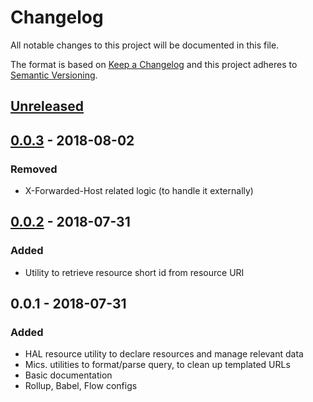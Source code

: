 # Changelog

All notable changes to this project will be documented in this file.

The format is based on [Keep a Changelog](http://keepachangelog.com/)
and this project adheres to [Semantic Versioning](http://semver.org/).

## [Unreleased]

## [0.0.3] - 2018-08-02

### Removed

-   X-Forwarded-Host related logic (to handle it externally)

## [0.0.2] - 2018-07-31

### Added

-   Utility to retrieve resource short id from resource URI

## 0.0.1 - 2018-07-31

### Added

-   HAL resource utility to declare resources and manage relevant data
-   Mics. utilities to format/parse query, to clean up templated URLs
-   Basic documentation
-   Rollup, Babel, Flow configs

[unreleased]: https://github.com/redneckz/hal-resource/compare/v0.0.3...HEAD
[0.0.3]: https://github.com/redneckz/hal-resource/compare/v0.0.2...v0.0.3
[0.0.2]: https://github.com/redneckz/hal-resource/compare/v0.0.1...v0.0.2
